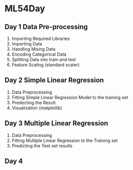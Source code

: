 ﻿# ML54Day
## Day 1 Data Pre-processing
1. Importing Required Libraries
2. Importing Data
3. Handling Mising Data
4. Encoding Categorical Data
5. Splitting Data into train and test
6. Feature Scaling (standard scaler)
## Day 2 Simple Linear Regression
1. Data Preprocessing
2. Fitting Simple Linear Regression Model to the training set
3. Predecting the Result
4. Visualization (matplotlib)
## Day 3 Multiple Linear Regression
1. Data Preprocessing
2. Fitting Multiple Linear Regression to the Training set
3. Predicting the Test set results
## Day 4 
